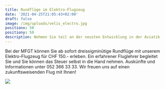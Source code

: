 ```yaml
---
title: Rundflüge im Elektro-Flugzeug
date: '2021-04-25T21:05:43+02:00'
draft: false
image: /img/uploads/velis_electro.jpg
positionx: 50
positiony: 50
description: Nehmen Sie teil an der neusten Entwicklung in der Aviatik!
---
```

Bei der MFGT können Sie ab sofort dreissigminütige Rundflüge mit unserem Elektro-Flugzeug für CHF 150.- erleben. Ein erfahrener Fluglehrer begleitet Sie und Sie können das Steuer selbst in die Hand nehmen. Auskünfte und Informationen unter 052 366 33 33. Wir freuen uns auf einen zukunftsweisenden Flug mit Ihnen!

![](/img/uploads/pipistrel-velis-electro3.jpg)
